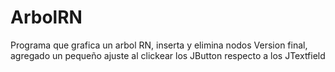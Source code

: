 # ArbolRN
Programa que grafica un arbol RN, inserta y elimina nodos
Version final, agregado un pequeño ajuste al clickear los JButton respecto a los JTextfield
